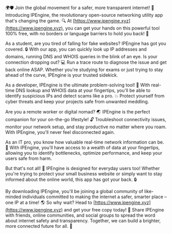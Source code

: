 🌍🛡️ Join the global movement for a safer, more transparent internet! 🚀 Introducing IPEngine, the revolutionary open-source networking utility app that's changing the game. 🔍 At [https://www.ipengine.xyz](https://www.ipengine.xyz), you can get your hands on this powerful tool 100% free, with no borders or language barriers to hold you back! 📡

As a student, are you tired of falling for fake websites? IPEngine has got you covered. 🔒 With our app, you can quickly look up IP addresses and domains, running DNS and WHOIS queries in the blink of an eye. Is your connection dropping out? 💻 Run a trace route to diagnose the issue and get back online ASAP. Whether you're studying for exams or just trying to stay ahead of the curve, IPEngine is your trusted sidekick.

As a developer, IPEngine is the ultimate problem-solving tool! 🤖 With real-time DNS lookup and WHOIS data at your fingertips, you'll be able to identify suspicious IPs and detect scams like a pro. 💥 Protect yourself from cyber threats and keep your projects safe from unwanted meddling.

Are you a remote worker or digital nomad? 🌏 IPEngine is the perfect companion for your on-the-go lifestyle! 🔓 Troubleshoot connectivity issues, monitor your network setup, and stay productive no matter where you roam. With IPEngine, you'll never feel disconnected again.

As an IT pro, you know how valuable real-time network information can be. 🤔 With IPEngine, you'll have access to a wealth of data at your fingertips, allowing you to identify bottlenecks, optimize performance, and keep your users safe from harm.

But that's not all! 🎉 IPEngine is designed for everyday users too! Whether you're trying to protect your small business website or simply want to stay informed about the online world, this app has got your back. 🔒

By downloading IPEngine, you'll be joining a global community of like-minded individuals committed to making the internet a safer, smarter place – one IP at a time! 🌎 So why wait? Head to [https://www.ipengine.xyz](https://www.ipengine.xyz) and get your free copy today! 📲 Share IPEngine with friends, online communities, and social groups to spread the word about internet safety and transparency. Together, we can build a brighter, more connected future for all. 💫